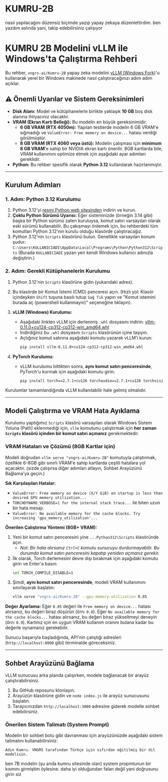 # KUMRU-2B

nasıl yapılacağını düzensiz biçimde yazıp yapay zekaya düzenlettirdim. ben yazdım aslında yani, takip edebilirsiniz çalışıyor


# KUMRU 2B Modelini vLLM ile Windows'ta Çalıştırma Rehberi

Bu rehber, `vngrs-ai/Kumru-2B` yapay zeka modelini [vLLM (Windows Fork)](https://github.com/SystemPanic/vllm-windows)'u kullanarak yerel bir Windows makinede nasıl çalıştıracağınızı adım adım açıklar.

## ⚠️ Önemli Uyarılar ve Sistem Gereksinimleri

  * **Disk Alanı:** Model ve kütüphanelerle birlikte yaklaşık **10 GB** boş disk alanına ihtiyacınız olacaktır.
  * **VRAM (Ekran Kartı Belleği):** Bu modelin en büyük gereksinimidir.
      * **6 GB VRAM (RTX 4050m):** Yapılan testlerde modelin 6 GB VRAM'e sığmadığı ve `ValueError: Free memory on device...` hatası verdiği görülmüştür.
      * **8 GB VRAM (RTX 4060 veya üstü):** Modelin çalışması için **minimum 8 GB VRAM**'e sahip bir NVIDIA ekran kartı önerilir. 8GB kartlarda bile, VRAM kullanımını optimize etmek için aşağıdaki ayar adımları gereklidir.
  * **Python:** Bu rehber spesifik olarak **Python 3.12** kullanılarak hazırlanmıştır.

-----

## Kurulum Adımları

### 1\. Adım: Python 3.12 Kurulumu

1.  Python 3.12'yi [resmi Python web sitesinden](https://www.python.org/downloads/release/python-3120/) indirin ve kurun.
2.  **Çoklu Python Sürümü Uyarısı:** Eğer sisteminizde (örneğin 3.14 gibi) başka bir Python sürümü zaten kuruluysa, komut satırı varsayılan olarak eski sürümü kullanabilir. Bu çakışmayı önlemek için, bu rehberdeki tüm komutları Python 3.12'nin kurulu olduğu klasörde çalıştıracağız.
3.  Python 3.12'nin `Scripts` klasörünü bulun. Genellikle varsayılan konum şudur:
    `C:\Users\KULLANICIADI\AppData\Local\Programs\Python\Python312\Scripts`
    (Burada `KULLANICIADI` yazan yeri kendi Windows kullanıcı adınızla değiştirin.)

### 2\. Adım: Gerekli Kütüphanelerin Kurulumu

1.  Python 3.12'nin `Scripts` klasörüne gidin (yukarıdaki adres).

2.  Bu klasörde bir Komut İstemi (CMD) penceresi açın. (Hızlı yol: Klasör içindeyken `Shift` tuşuna basılı tutup `Sağ Tık` yapın ve "Komut istemini burada aç (powershell kullanmayın)" seçeneğine tıklayın).

3.  **vLLM (Windows) Kurulumu:**

      * Aşağıdaki linkten vLLM için derlenmiş `.whl` dosyasını indirin:
        [vllm-0.11.0+cu124-cp312-cp312-win\_amd64.whl](https://github.com/SystemPanic/vllm-windows/releases/download/v0.11.0/vllm-0.11.0+cu124-cp312-cp312-win_amd64.whl)
      * İndirdiğiniz bu `.whl` dosyasını `Scripts` klasörünün içine taşıyın.
      * Açtığınız komut satırına aşağıdaki komutu yazarak vLLM'i kurun:
        ```bash
        pip install vllm-0.11.0+cu124-cp312-cp312-win_amd64.whl
        ```

4.  **PyTorch Kurulumu:**

      * vLLM kurulumu bittikten sonra, **aynı komut satırı penceresinde**, PyTorch'u kurmak için aşağıdaki komutu girin:
        ```bash
        pip install torch==2.7.1+cu126 torchaudio==2.7.1+cu126 torchvision==0.22.1+cu126 --index-url https://download.pytorch.org/whl/cu126
        ```

Kurulumlar tamamlandığında vLLM kullanılabilir hale gelmiş olmalıdır.

-----

## Modeli Çalıştırma ve VRAM Hata Ayıklama

Kurulumu yaptığımız `Scripts` klasörü varsayılan olarak Windows Sistem Yoluna (Path) eklenmediği için, `vllm` komutunu çalıştırmak için **her zaman `Scripts` klasörü içinden bir komut satırı açmanız** gerekmektedir.

### VRAM Hataları ve Çözümü (8GB Kartlar için)

Modeli doğrudan `vllm serve "vngrs-ai/Kumru-2B"` komutuyla çalıştırmak, özellikle 6-8GB gibi sınırlı VRAM'e sahip kartlarda çeşitli hatalara yol açacaktır. (sizde çalışırsa diğer adımları atlayın, Sohbet Arayüzünü Bağlama'ya geçin.)

**Sık Karşılaşılan Hatalar:**

  * `ValueError: Free memory on device (X/Y GiB) on startup is less than desired GPU memory utilization...`
  * `TORCHDYNAMO_VERBOSE=1 for the internal stack trace...` ile biten uzun bir hata mesajı.
  * `ValueError: No available memory for the cache blocks. Try increasing 'gpu_memory_utilization'...`

**Önerilen Çalıştırma Yöntemi (8GB+ VRAM):**

1.  Yeni bir komut satırı penceresini yine `...Python312\Scripts` klasöründe açın.
      * *Not: Bir hata alırsanız `Ctrl+C` komutu sunucuyu durdurmayabilir. Bu durumda komut satırı penceresini kapatıp yeniden açmanız gerekir.*
2.  İlk olarak, Torch derlemesini devre dışı bırakmak için aşağıdaki komutu girin ve Enter'a basın:
    ```bash
    set TORCH_COMPILE_DISABLE=1
    ```
3.  Şimdi, **aynı komut satırı penceresinde**, modeli VRAM kullanımını sınırlayarak başlatın:
    ```bash
    vllm serve "vngrs-ai/Kumru-2B" --gpu-memory-utilization 0.85
    ```

**Değer Ayarlama:**
Eğer `0.85` değeri ile `Free memory on device...` hatası alırsanız, bu değeri biraz düşürün (örn: `0.8`).
Eğer `No available memory for the cache blocks...` hatası alırsanız, bu değeri biraz yükseltmeyi deneyin (örn: `0.9`). Kartınız için en uygun VRAM kullanım oranını bulana kadar bu değerle oynamanız gerekebilir.

Sunucu başarıyla başladığında, API'nin çalıştığı adresleri (`http://localhost:8000` gibi) terminalde göreceksiniz.

-----

## Sohbet Arayüzünü Bağlama

vLLM sunucusu arka planda çalışırken, modele bağlanacak bir arayüz çalıştırabilirsiniz.

1.  Bu GitHub reposunu klonlayın.
2.  Arayüzün klasörüne gidin ve `node index.js` ile arayüz sunucusunu başlatın.
3.  Tarayıcınızdan `http://localhost:3000` adresine giderek modelle sohbet edebilirsiniz.

### Önerilen Sistem Talimatı (System Prompt)

Modelin bir sohbet botu gibi davranması için arayüzünüzde aşağıdaki sistem talimatını kullanabilirsiniz:

```
Adın Kumru. VNGRS tarafından Türkçe için sıfırdan eğitilmiş bir dil modelisin.
```

ben 7B modelin (şu anda kumru sitesinde olan) system propmtunun bir kısmını girmiştim öylesine. daha iyi olduğundan falan değil yani doğrusunu girin siz
